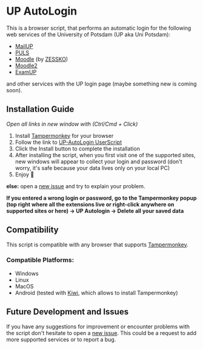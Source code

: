 # UP AutoLogin

This is a browser script, that performs an automatic login for the following web services of the University of Potsdam (UP aka Uni Potsdam):
- [MailUP](https://mailup.uni-potsdam.de/)
- [PULS](https://puls.uni-potsdam.de/)
- [Moodle](https://moodle-efp.uni-potsdam.de/) (by [ZESSKO](https://www.uni-potsdam.de/de/zessko/))
- [Moodle2](https://moodle2.uni-potsdam.de/)
- [ExamUP](https://examup.uni-potsdam.de/)

and other services with the UP login page (maybe something new is coming soon).

## Installation Guide
_Open all links in new window with (Ctrl/Cmd + Click)_
1. Install [Tampermonkey](https://www.tampermonkey.net) for your browser
2. Follow the link to [UP-AutoLogin UserScript](https://raw.githubusercontent.com/FurTactics/UP-AutoLogin/main/script.user.js)
3. Click the Install button to complete the installation
4. After installing the script, when you first visit one of the supported sites, new windows will appear to collect your login and password (don't worry, it's safe because your data lives only on your local PC)
5. Enjoy :partying_face:

**else:** open a [new issue](https://github.com/FurTactics/UP-AutoLogin/issues) and try to explain your problem.

**If you entered a wrong login or password, go to the Tampermonkey popup (top right where all the extensions live or right-click anywhere on supported sites or here) → UP Autologin → Delete all your saved data**

## Compatibility
This script is compatible with any browser that supports [Tampermonkey](https://www.tampermonkey.net).

### Compatible Platforms:
- Windows
- Linux
- MacOS
- Android (tested with [Kiwi](https://kiwibrowser.com/), which allows to install Tampermonkey)

## Future Development and Issues
If you have any suggestions for improvement or encounter problems with the script don't hesitate to open a [new issue](https://github.com/FurTactics/UP-AutoLogin/issues).
This could be a request to add more supported services or to report a bug.
